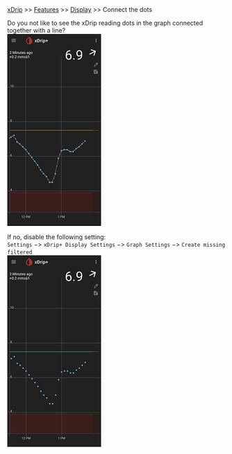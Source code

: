 ##   
[xDrip](../README.md) >> [Features](./Features_page.md) >> [Display](./Display/Display.md) >> Connect the dots  
  
Do you not like to see the xDrip reading dots in the graph connected together with a line?  
![](./images/ConnectDots.png)  
  
If no, disable the following setting:  
`Settings` &#8722;> `xDrip+ Display Settings` &#8722;> `Graph Settings` &#8722;> `Create missing filtered`  
![](./images/ConnectDots2.png)  

